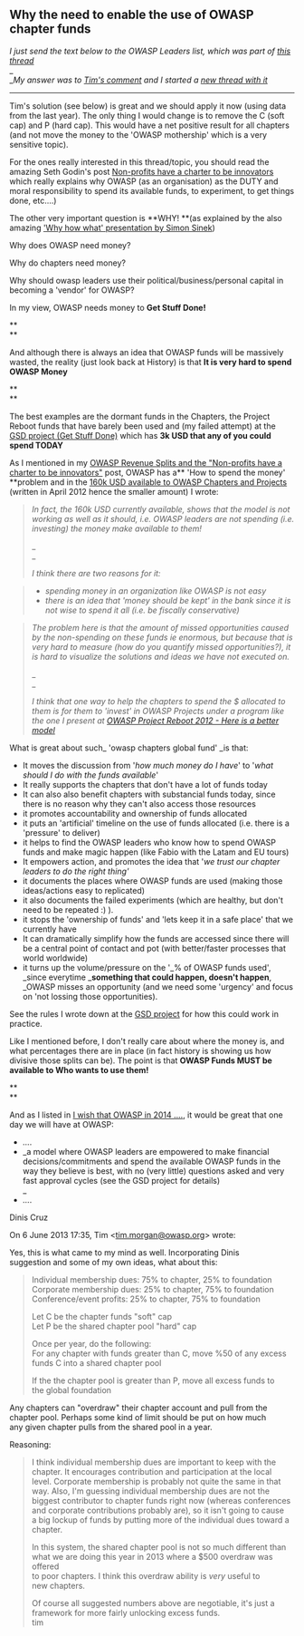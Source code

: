 ##  Why the need to enable the use of OWASP chapter funds 

_I just send the text below to the OWASP Leaders list, which was part of [this thread](http://lists.owasp.org/pipermail/owasp-leaders/2013-June/009446.html)_  
_  
__My answer was to  [Tim's comment](http://lists.owasp.org/pipermail/owasp-leaders/2013-June/009459.html) and I started a [new thread with it](http://lists.owasp.org/pipermail/owasp-leaders/2013-June/009487.html)_

-------------

Tim's solution (see below) is great and we should apply it now (using data from the last year). The only thing I would change is to remove the C (soft cap) and  P (hard cap). This would have a net positive result for all chapters (and not move the money to the 'OWASP mothership' which is a very sensitive topic).  


  


For the ones really interested in this thread/topic, you should read the amazing Seth Godin's post [Non-profits have a charter to be innovators](http://sethgodin.typepad.com/seths_blog/2012/11/non-profits-more-innovative.html) which really explains why OWASP (as an organisation) as the DUTY and moral responsibility to spend its available funds, to experiment, to get things done, etc....)

  
  


The other very important question is **WHY!  **(as explained by the also amazing ['Why how what' presentation by Simon Sinek](http://www.ted.com/talks/simon_sinek_how_great_leaders_inspire_action.html))   

  


Why does OWASP need money?

Why do chapters need money? 

Why should owasp leaders use their political/business/personal capital in becoming a 'vendor' for OWASP?

  


In my view, OWASP needs money to **Get Stuff Done!**

**  
**

And although there is always an idea that OWASP funds will be massively wasted, the reality (just look back at History) is that **It is very hard to spend OWASP Money**

**  
**

The best examples are the dormant funds in the Chapters, the Project Reboot funds that have barely been used and (my failed attempt) at the [GSD project (Get Stuff Done)](https://www.owasp.org/index.php/OWASP_GSD_Project) which has **3k USD that any of you could spend TODAY**

  


As I mentioned in my [OWASP Revenue Splits and the "Non-profits have a charter to be innovators"](http://blog.diniscruz.com/2012/12/owasp-revenue-splits-and-non-profits.html) post, OWASP has a** 'How to spend the money' **problem and in the [160k USD available to OWASP Chapters and Projects](http://blog.diniscruz.com/2012/04/160k-usd-available-to-owasp-chapters.html) (written in April 2012 hence the smaller amount) I wrote:

  


> _In fact, the 160k USD currently available, shows that the model is not working as well as it should, i.e. OWASP leaders are not spending (i.e. investing) the money make available to them!_
> 
> _  
_
> 
> _I think there are two reasons for it:_

>   * _spending money in an organization like OWASP is not easy_
>   * _there is an idea that 'money should be kept' in the bank since it is not wise to spend it all (i.e. be fiscally conservative)_

> _The problem here is that the amount of missed opportunities caused by the non-spending on these funds ie enormous, but because that is very hard to measure (how do you quantify missed opportunities?), it is hard to visualize the solutions and ideas we have not executed on._
> 
> _  
_
> 
> _I think that one way to help the chapters to spend the $ allocated to them is for them to 'invest' in OWASP Projects under a program like the one I present at [OWASP Project Reboot 2012 - Here is a better model ](http://diniscruz.blogspot.co.uk/2012/04/owasp-project-reboot-2012-here-is.html)_

  
What is great about such_ 'owasp chapters global fund' _is that:

  * It moves the discussion from '_how much money do I have_' to '_what should I do with the funds available_'
  * It really supports the chapters that don't have a lot of funds today
  * It can also also benefit chapters with substancial funds today, since there is no reason why they can't also access those resources
  * it promotes accountability and ownership of funds allocated
  * it puts an 'artificial' timeline on the use of funds allocated (i.e. there is a 'pressure' to deliver)
  * it helps to find the OWASP leaders who know how to spend OWASP funds and make magic happen (like Fabio with the Latam and EU tours)
  * It empowers action, and promotes the idea that '_we trust our chapter leaders to do the right thing'_
  * it documents the places where OWASP funds are used (making those ideas/actions easy to replicated)
  * it also documents the failed experiments (which are healthy, but don't need to be repeated :)  ). 
  * it stops the 'ownership of funds' and 'lets keep it in a safe place' that we currently have
  * It can dramatically simplify how the funds are accessed since there will be a central point of contact and pot (with better/faster processes that world worldwide)
  * it turns up the volume/pressure on the '_% of OWASP funds used',  _since everytime _**something that could happen, doesn't happen**, _OWASP misses an opportunity (and we need some 'urgency' and focus on 'not lossing those opportunities). 

See the rules I wrote down at the [GSD project](https://www.owasp.org/index.php/OWASP_GSD_Project) for how this could work in practice.

  


Like I mentioned before, I don't really care about where the money is, and what percentages there are in place (in fact history is showing us how divisive those splits can be). The point is that **OWASP Funds MUST be available to Who wants to use them!**

**  
**

And as I listed in [I wish that OWASP in 2014 ....](http://blog.diniscruz.com/2012/11/i-wish-that-owasp-in-2014.html), it would be great that one day we will have at OWASP:

  * _...._
  * _a model where OWASP leaders are empowered to make financial decisions/commitments and spend the available OWASP funds in the way they believe is best, with no (very little) questions asked and very fast approval cycles (see the GSD project for details)  
_
  * _...._

  


Dinis Cruz

  


On 6 June 2013 17:35, Tim <[tim.morgan@owasp.org](mailto:tim.morgan@owasp.org)> wrote:  


>   
Yes, this is what came to my mind as well.  Incorporating Dinis  
suggestion and some of my own ideas, what about this:
> 
> Individual membership dues: 75% to chapter, 25% to foundation  
Corporate membership dues: 25% to chapter, 75% to foundation  
Conference/event profits: 25% to chapter, 75% to foundation
> 
> Let C be the chapter funds "soft" cap  
Let P be the shared chapter pool "hard" cap
> 
> Once per year, do the following:  
 For any chapter with funds greater than C, move %50 of any excess  
 funds C into a shared chapter pool
> 
>  If the the chapter pool is greater than P, move all excess funds to  
 the global foundation
> 
>   
Any chapters can "overdraw" their chapter account and pull from the  
chapter pool.  Perhaps some kind of limit should be put on how much  
any given chapter pulls from the shared pool in a year.
> 
>   
Reasoning:
> 
> I think individual membership dues are important to keep with the  
chapter.  It encourages contribution and participation at the local  
level.  Corporate membership is probably not quite the same in that  
way.  Also, I'm guessing individual membership dues are not the  
biggest contributor to chapter funds right now (whereas conferences  
and corporate contributions probably are), so it isn't going to cause  
a big lockup of funds by putting more of the individual dues toward a  
chapter.
> 
> In this system, the shared chapter pool is not so much different than  
what we are doing this year in 2013 where a $500 overdraw was offered  
to poor chapters.  I think this overdraw ability is *very* useful to  
new chapters.
> 
> Of course all suggested numbers above are negotiable, it's just a  
framework for more fairly unlocking excess funds.  
tim
